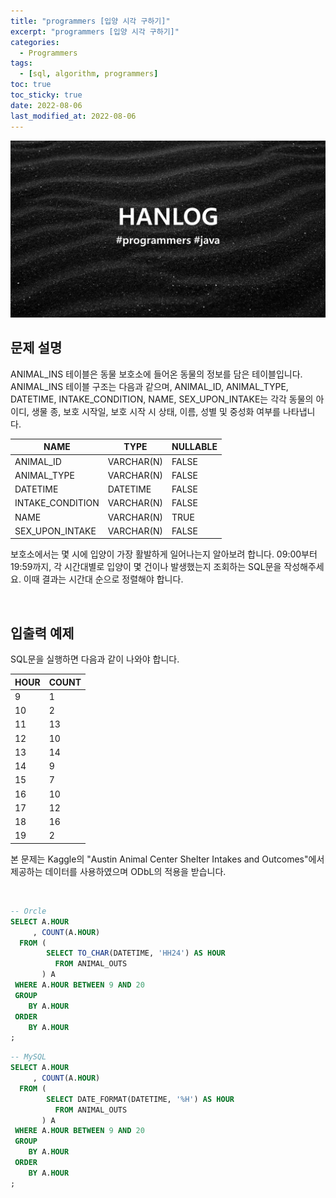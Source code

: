 ```yaml
---
title: "programmers [입양 시각 구하기]"
excerpt: "programmers [입양 시각 구하기]"
categories:
  - Programmers
tags:
  - [sql, algorithm, programmers]
toc: true
toc_sticky: true
date: 2022-08-06
last_modified_at: 2022-08-06
---
```


![HAN.jpg](/assets/images/programmers.png)

## 문제 설명

ANIMAL_INS 테이블은 동물 보호소에 들어온 동물의 정보를 담은 테이블입니다. ANIMAL_INS 테이블 구조는 다음과 같으며, ANIMAL_ID, ANIMAL_TYPE, DATETIME, INTAKE_CONDITION, NAME, SEX_UPON_INTAKE는 각각 동물의 아이디, 생물 종, 보호 시작일, 보호 시작 시 상태, 이름, 성별 및 중성화 여부를 나타냅니다.

|NAME|TYPE|NULLABLE|
|------|------|------|
|ANIMAL_ID|VARCHAR(N)|FALSE|
|ANIMAL_TYPE|VARCHAR(N)|FALSE|
|DATETIME|DATETIME|FALSE|
|INTAKE_CONDITION|VARCHAR(N)|FALSE|
|NAME|VARCHAR(N)|TRUE|
|SEX_UPON_INTAKE|VARCHAR(N)|FALSE|

보호소에서는 몇 시에 입양이 가장 활발하게 일어나는지 알아보려 합니다. 09:00부터 19:59까지, 각 시간대별로 입양이 몇 건이나 발생했는지 조회하는 SQL문을 작성해주세요. 이때 결과는 시간대 순으로 정렬해야 합니다.

<br>

## 입출력 예제

SQL문을 실행하면 다음과 같이 나와야 합니다.

|HOUR|COUNT|
|------|------|
|9|1|
|10|2|
|11|13|
|12|10|
|13|14|
|14|9|
|15|7|
|16|10|
|17|12|
|18|16|
|19|2|

본 문제는 Kaggle의 "Austin Animal Center Shelter Intakes and Outcomes"에서 제공하는 데이터를 사용하였으며 ODbL의 적용을 받습니다.

<br>

```sql
-- Orcle
SELECT A.HOUR
     , COUNT(A.HOUR)
  FROM (
        SELECT TO_CHAR(DATETIME, 'HH24') AS HOUR
          FROM ANIMAL_OUTS
       ) A
 WHERE A.HOUR BETWEEN 9 AND 20
 GROUP
    BY A.HOUR
 ORDER
    BY A.HOUR
;
```

```sql
-- MySQL
SELECT A.HOUR
     , COUNT(A.HOUR)
  FROM (
        SELECT DATE_FORMAT(DATETIME, '%H') AS HOUR
          FROM ANIMAL_OUTS
       ) A
 WHERE A.HOUR BETWEEN 9 AND 20
 GROUP
    BY A.HOUR
 ORDER
    BY A.HOUR
;
```